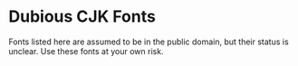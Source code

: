 # Dubious CJK Fonts

Fonts listed here are assumed to be in the public domain, but their status is unclear. Use these fonts at your own risk.
